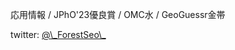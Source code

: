 <p>応用情報 / JPhO'23優良賞 / OMC水 / GeoGuessr金帯</p>
<p>twitter: <a href="https://twitter.com/intent/follow?screen_name=_ForestSeo_">@\_ForestSeo\_</a></p>
